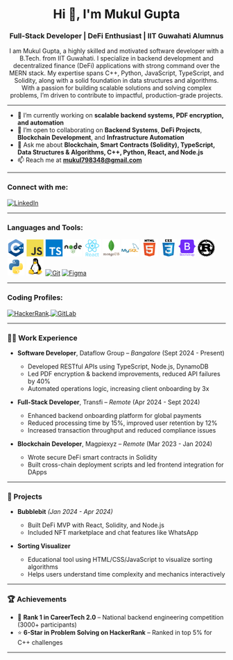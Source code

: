 <h1 align="center">Hi 👋, I'm Mukul Gupta</h1>
<h3 align="center">Full-Stack Developer | DeFi Enthusiast | IIT Guwahati Alumnus</h3>

<p align="center">
I am Mukul Gupta, a highly skilled and motivated software developer with a B.Tech. from IIT Guwahati. I specialize in backend development and decentralized finance (DeFi) applications with strong command over the MERN stack. My expertise spans C++, Python, JavaScript, TypeScript, and Solidity, along with a solid foundation in data structures and algorithms. With a passion for building scalable solutions and solving complex problems, I’m driven to contribute to impactful, production-grade projects.
</p>

---

- 🔭 I’m currently working on **scalable backend systems, PDF encryption, and automation**
- 👯 I’m open to collaborating on **Backend Systems**, **DeFi Projects**, **Blockchain Development**, and **Infrastructure Automation**
- 💬 Ask me about **Blockchain, Smart Contracts (Solidity), TypeScript, Data Structures & Algorithms, C++, Python, React, and Node.js**
- 📫 Reach me at **mukul798348@gmail.com**

---

<h3 align="left">Connect with me:</h3>
<p align="left">
  <a href="https://www.linkedin.com/in/mukul---gupta/" target="blank">
    <img align="center" src="https://raw.githubusercontent.com/rahuldkjain/github-profile-readme-generator/master/src/images/icons/Social/linked-in-alt.svg" alt="LinkedIn" height="30" width="40" />
  </a>
</p>

---

<h3 align="left">Languages and Tools:</h3>
<p align="left">
  <a href="https://www.w3schools.com/cpp/" target="_blank"><img src="https://raw.githubusercontent.com/devicons/devicon/master/icons/cplusplus/cplusplus-original.svg" alt="C++" width="40" height="40"/></a>
  <a href="https://developer.mozilla.org/en-US/docs/Web/JavaScript" target="_blank"><img src="https://raw.githubusercontent.com/devicons/devicon/master/icons/javascript/javascript-original.svg" alt="JavaScript" width="40" height="40"/></a>
  <a href="https://www.typescriptlang.org/" target="_blank"><img src="https://raw.githubusercontent.com/devicons/devicon/master/icons/typescript/typescript-original.svg" alt="TypeScript" width="40" height="40"/></a>
  <a href="https://nodejs.org/" target="_blank"><img src="https://raw.githubusercontent.com/devicons/devicon/master/icons/nodejs/nodejs-original-wordmark.svg" alt="Node.js" width="40" height="40"/></a>
  <a href="https://reactjs.org/" target="_blank"><img src="https://raw.githubusercontent.com/devicons/devicon/master/icons/react/react-original-wordmark.svg" alt="React" width="40" height="40"/></a>
  <a href="https://www.mongodb.com/" target="_blank"><img src="https://raw.githubusercontent.com/devicons/devicon/master/icons/mongodb/mongodb-original-wordmark.svg" alt="MongoDB" width="40" height="40"/></a>
  <a href="https://www.mysql.com/" target="_blank"><img src="https://raw.githubusercontent.com/devicons/devicon/master/icons/mysql/mysql-original-wordmark.svg" alt="MySQL" width="40" height="40"/></a>
  <a href="https://www.w3.org/html/" target="_blank"><img src="https://raw.githubusercontent.com/devicons/devicon/master/icons/html5/html5-original-wordmark.svg" alt="HTML5" width="40" height="40"/></a>
  <a href="https://www.w3schools.com/css/" target="_blank"><img src="https://raw.githubusercontent.com/devicons/devicon/master/icons/css3/css3-original-wordmark.svg" alt="CSS3" width="40" height="40"/></a>
  <a href="https://getbootstrap.com" target="_blank"><img src="https://raw.githubusercontent.com/devicons/devicon/master/icons/bootstrap/bootstrap-plain-wordmark.svg" alt="Bootstrap" width="40" height="40"/></a>
  <a href="https://www.rust-lang.org/" target="_blank"><img src="https://raw.githubusercontent.com/devicons/devicon/master/icons/rust/rust-plain.svg" alt="Rust" width="40" height="40"/></a>
  <a href="https://www.python.org/" target="_blank"><img src="https://raw.githubusercontent.com/devicons/devicon/master/icons/python/python-original.svg" alt="Python" width="40" height="40"/></a>
  <a href="https://www.linux.org/" target="_blank"><img src="https://raw.githubusercontent.com/devicons/devicon/master/icons/linux/linux-original.svg" alt="Linux" width="40" height="40"/></a>
  <a href="https://git-scm.com/" target="_blank"><img src="https://www.vectorlogo.zone/logos/git-scm/git-scm-icon.svg" alt="Git" width="40" height="40"/></a>
  <a href="https://www.figma.com/" target="_blank"><img src="https://www.vectorlogo.zone/logos/figma/figma-icon.svg" alt="Figma" width="40" height="40"/></a>
</p>

---

<h3 align="left">Coding Profiles:</h3>
<p align="left">
  <a href="https://www.hackerrank.com/profile/mukul798348" target="blank">
    <img align="center" src="https://cdn.worldvectorlogo.com/logos/hackerrank.svg" alt="HackerRank" height="30" width="40" />
  </a>
  <a href="https://gitlab.com/mukulgupta2" target="blank">
    <img align="center" src="https://www.vectorlogo.zone/logos/gitlab/gitlab-icon.svg" alt="GitLab" height="30" width="40" />
  </a>
</p>

---

<h3>🧑‍💻 Work Experience</h3>

- **Software Developer**, Dataflow Group – *Bangalore* (Sept 2024 - Present)  
  - Developed RESTful APIs using TypeScript, Node.js, DynamoDB  
  - Led PDF encryption & backend improvements, reduced API failures by 40%  
  - Automated operations logic, increasing client onboarding by 3x

- **Full-Stack Developer**, Transfi – *Remote* (Apr 2024 - Sept 2024)  
  - Enhanced backend onboarding platform for global payments  
  - Reduced processing time by 15%, improved user retention by 12%  
  - Increased transaction throughput and reduced compliance issues

- **Blockchain Developer**, Magpiexyz – *Remote* (Mar 2023 - Jan 2024)  
  - Wrote secure DeFi smart contracts in Solidity  
  - Built cross-chain deployment scripts and led frontend integration for DApps

---

<h3>🚀 Projects</h3>

- **Bubblebit** *(Jan 2024 - Apr 2024)*  
  - Built DeFi MVP with React, Solidity, and Node.js  
  - Included NFT marketplace and chat features like WhatsApp

- **Sorting Visualizer**  
  - Educational tool using HTML/CSS/JavaScript to visualize sorting algorithms  
  - Helps users understand time complexity and mechanics interactively

---

<h3>🏆 Achievements</h3>

- 🥇 **Rank 1 in CareerTech 2.0** – National backend engineering competition (3000+ participants)  
- ⭐ **6-Star in Problem Solving on HackerRank** – Ranked in top 5% for C++ challenges

---
